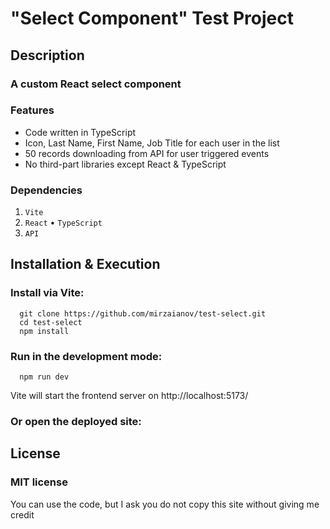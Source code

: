 <!-- ![MasterHead](./head.png) -->

# "Select Component" Test Project

## Description

### A custom React select component

### Features

- Code written in TypeScript
- Icon, Last Name, First Name, Job Title for each user in the list
- 50 records downloading from API for user triggered events
- No third-part libraries except React & TypeScript

### Dependencies

1. `Vite`
2. `React` • `TypeScript`
3. `API`

## Installation & Execution

### Install via Vite:

```
  git clone https://github.com/mirzaianov/test-select.git
  cd test-select
  npm install
```

### Run in the development mode:

```
  npm run dev
```

Vite will start the frontend server on http://localhost:5173/

### Or open the deployed site:

<!-- Click [here](!! Add site !!) -->

## License

### MIT license

You can use the code, but I ask you do not copy this site without giving me credit
